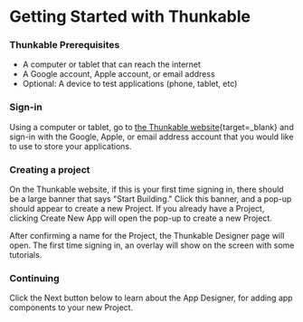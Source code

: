 # Getting Started with Thunkable

### Thunkable Prerequisites
* A computer or tablet that can reach the internet
* A Google account, Apple account, or email address
* Optional: A device to test applications (phone, tablet, etc)

### Sign-in
Using a computer or tablet, go to [the Thunkable website](https://x.thunkable.com/login){target=_blank} and sign-in with the Google, Apple, or email address account that you would like to use to store your applications.

### Creating a project
On the Thunkable website, if this is your first time signing in, there should be a large banner that says "Start Building." Click this banner, and a pop-up should appear to create a new Project. If you already have a Project, clicking Create New App will open the pop-up to create a new Project.

After confirming a name for the Project, the Thunkable Designer page will open. The first time signing in, an overlay will show on the screen with some tutorials.


### Continuing

Click the Next button below to learn about the App Designer, for adding app components to your new Project.